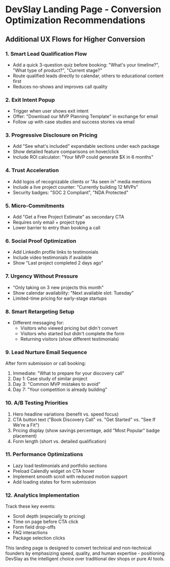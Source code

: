 # DevSlay Landing Page - Conversion Optimization Recommendations

## Additional UX Flows for Higher Conversion

### 1. **Smart Lead Qualification Flow**
- Add a quick 3-question quiz before booking: "What's your timeline?", "What type of product?", "Current stage?"
- Route qualified leads directly to calendar, others to educational content first
- Reduces no-shows and improves call quality

### 2. **Exit Intent Popup**
- Trigger when user shows exit intent
- Offer: "Download our MVP Planning Template" in exchange for email
- Follow up with case studies and success stories via email

### 3. **Progressive Disclosure on Pricing**
- Add "See what's included" expandable sections under each package
- Show detailed feature comparisons on hover/click
- Include ROI calculator: "Your MVP could generate $X in 6 months"

### 4. **Trust Acceleration**
- Add logos of recognizable clients or "As seen in" media mentions
- Include a live project counter: "Currently building 12 MVPs"
- Security badges: "SOC 2 Compliant", "NDA Protected"

### 5. **Micro-Commitments**
- Add "Get a Free Project Estimate" as secondary CTA
- Requires only email + project type
- Lower barrier to entry than booking a call

### 6. **Social Proof Optimization**
- Add LinkedIn profile links to testimonials
- Include video testimonials if available
- Show "Last project completed 2 days ago"

### 7. **Urgency Without Pressure**
- "Only taking on 3 new projects this month"
- Show calendar availability: "Next available slot: Tuesday"
- Limited-time pricing for early-stage startups

### 8. **Smart Retargeting Setup**
- Different messaging for:
  - Visitors who viewed pricing but didn't convert
  - Visitors who started but didn't complete the form
  - Returning visitors (show different testimonials)

### 9. **Lead Nurture Email Sequence**
After form submission or call booking:
1. Immediate: "What to prepare for your discovery call"
2. Day 1: Case study of similar project
3. Day 3: "Common MVP mistakes to avoid"
4. Day 7: "Your competition is already building"

### 10. **A/B Testing Priorities**
1. Hero headline variations (benefit vs. speed focus)
2. CTA button text ("Book Discovery Call" vs. "Get Started" vs. "See If We're a Fit")
3. Pricing display (show savings percentage, add "Most Popular" badge placement)
4. Form length (short vs. detailed qualification)

### 11. **Performance Optimizations**
- Lazy load testimonials and portfolio sections
- Preload Calendly widget on CTA hover
- Implement smooth scroll with reduced motion support
- Add loading states for form submission

### 12. **Analytics Implementation**
Track these key events:
- Scroll depth (especially to pricing)
- Time on page before CTA click
- Form field drop-offs
- FAQ interactions
- Package selection clicks

This landing page is designed to convert technical and non-technical founders by emphasizing speed, quality, and human expertise - positioning DevSlay as the intelligent choice over traditional dev shops or pure AI tools.